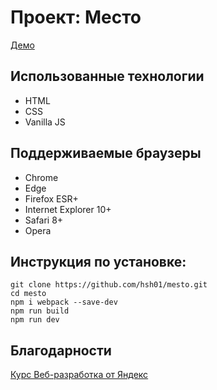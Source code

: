 # Проект: Место

[Демо](https://hsh01.github.io/mesto/)

## Использованные технологии
* HTML
* CSS
* Vanilla JS

## Поддерживаемые браузеры
* Chrome
* Edge
* Firefox ESR+
* Internet Explorer 10+
* Safari 8+
* Opera

## Инструкция по установке:
```
git clone https://github.com/hsh01/mesto.git
cd mesto
npm i webpack --save-dev
npm run build
npm run dev
```


## Благодарности

[Курс Веб-разработка от Яндекс](https://practicum.yandex.ru/web/)